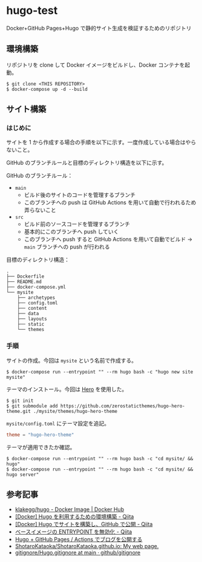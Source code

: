 # hugo-test

Docker+GitHub Pages+Hugo で静的サイト生成を検証するためのリポジトリ

## 環境構築

リポジトリを clone して Docker イメージをビルドし、Docker コンテナを起動。

```
$ git clone <THIS REPOSITORY>
$ docker-compose up -d --build
```

## サイト構築

### はじめに

サイトを 1 から作成する場合の手順を以下に示す。一度作成している場合はやらないこと。

GitHub のブランチルールと目標のディレクトリ構造を以下に示す。

GitHub のブランチルール：

- `main`
  - ビルド後のサイトのコードを管理するブランチ
  - このブランチへの push は GitHub Actions を用いて自動で行われるため弄らないこと
- `src`
  - ビルド前のソースコードを管理するブランチ
  - 基本的にこのブランチへ push していく
  - このブランチへ push すると GitHub Actions を用いて自動でビルド → `main` ブランチへの push が行われる

目標のディレクトリ構造：

```
.
├── Dockerfile
├── README.md
├── docker-compose.yml
└── mysite
    ├── archetypes
    ├── config.toml
    ├── content
    ├── data
    ├── layouts
    ├── static
    └── themes
```

### 手順

サイトの作成。今回は `mysite` という名前で作成する。

```
$ docker-compose run --entrypoint "" --rm hugo bash -c "hugo new site mysite"
```

テーマのインストール。今回は [Hero](https://themes.gohugo.io/themes/hugo-hero-theme/) を使用した。

```
$ git init
$ git submodule add https://github.com/zerostaticthemes/hugo-hero-theme.git ./mysite/themes/hugo-hero-theme
```

`mysite/config.toml` にテーマ設定を追記。

```toml
theme = "hugo-hero-theme"
```

テーマが適用できたか確認。

```
$ docker-compose run --entrypoint "" --rm hugo bash -c "cd mysite/ && hugo"
$ docker-compose run --entrypoint "" --rm hugo bash -c "cd mysite/ && hugo server"
```

## 参考記事

- [klakegg/hugo - Docker Image | Docker Hub](https://hub.docker.com/r/klakegg/hugo)
- [[Docker] Hugo を利用するための環境構築 - Qiita](https://qiita.com/ub0t0/items/4ac2f2d8c3e8fbdfcfad)
- [[Docker] Hugo でサイトを構築し、GitHub で公開 - Qiita](https://qiita.com/ub0t0/items/39b1649dffcba23517a6)
- [ベースイメージの ENTRYPOINT を無効化 - Qiita](https://qiita.com/nju33/items/733e16511f3b8e739d54)
- [Hugo + GitHub Pages / Actions でブログを公開する](https://zenn.dev/bryutus/articles/hugo-github-pages-actions)
- [ShotaroKataoka/ShotaroKataoka.github.io: My web page.](https://github.com/ShotaroKataoka/ShotaroKataoka.github.io)
- [gitignore/Hugo.gitignore at main · github/gitignore](https://github.com/github/gitignore/blob/main/community/Golang/Hugo.gitignore)
